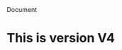 <!DOCTYPE html>
<html>
        <head>
                <tittle>Document</title>
        </head>
        <body>
        <h1> This is version V4</h1>
        </body>
</html>
